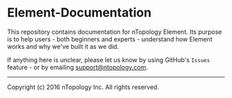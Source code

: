 # Element-Documentation
This repository contains documentation for nTopology Element. Its purpose is to help users - both beginners and experts - understand how Element works and why we've built it as we did.

If anything here is unclear, please let us know by using GitHub's `Issues` feature - or by emailing <support@ntopology.com>. 

---

Copyright (c) 2016 nTopology Inc. All rights reserved.
